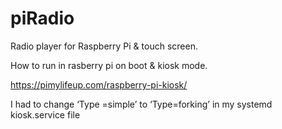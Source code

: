 # piRadio

Radio player for Raspberry Pi & touch screen.


How to run in rasberry pi on boot & kiosk mode.

https://pimylifeup.com/raspberry-pi-kiosk/

I had to change ‘Type =simple’ to ‘Type=forking’ in my systemd kiosk.service file
